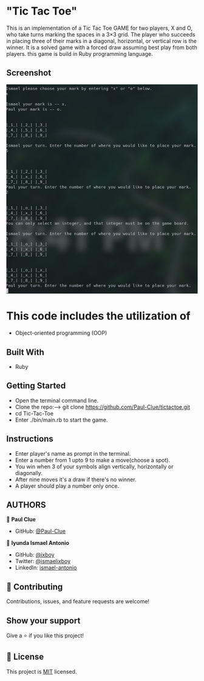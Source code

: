 # "Tic Tac Toe"
 This is an implementation of a Tic Tac Toe GAME  for two players, X and O, who take turns marking the spaces in a 3×3 grid. The player who succeeds in placing three of their marks in a diagonal, horizontal, or vertical row is the winner. It is a solved game with a forced draw assuming best play from both players.
   this game is build in Ruby programming language.

## Screenshot
![](assets/screenshot.png)

# This code includes the utilization of 
- Object-oriented programming (OOP)

## Built With

- Ruby


## Getting Started

- Open the terminal command line.
- Clone the repo:--> git clone https://github.com/Paul-Clue/tictactoe.git
- cd Tic-Tac-Toe
- Enter ./bin/main.rb to start the game.

## Instructions
- Enter player's name as prompt in the terminal.
- Enter a number from 1 upto 9 to make a move(choose a spot).
- You win when 3 of your symbols align vertically, horizontally or diagonally.
- After nine moves it's a draw if there's no winner.
- A player should play a number only once.


## AUTHORS
👤 **Paul Clue**
- GitHub: [@Paul-Clue](https://github.com/Paul-Clue/) 

👤 **Iyunda Ismael Antonio**

- GitHub: [@ixboy](https://github.com/ixboy)
- Twitter: [@ismaelixboy](https://twitter.com/ismaelixboy)
- LinkedIn: [ismael-antonio](https://www.linkedin.com/in/ismael-antonio-0b7712114/)


## 🤝 Contributing

Contributions, issues, and feature requests are welcome!

## Show your support

Give a ⭐️ if you like this project!

## 📝 License

This project is [MIT](https://opensource.org/licenses/MIT) licensed.
